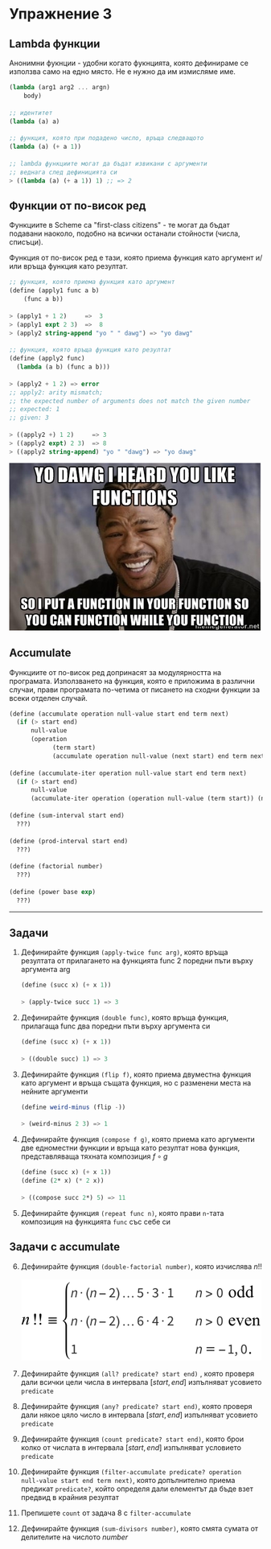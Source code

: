 # Упражнение 3

## Lambda функции

Анонимни фукнции - удобни когато фукнцията, която дефинираме се използва само на едно място. Не е нужно да им измисляме име.

```scheme
(lambda (arg1 arg2 ... argn)
    body)

;; идентитет
(lambda (a) a)

;; функция, която при подадено число, връща следващото
(lambda (a) (+ a 1))

;; lambda функциите могат да бъдат извикани с аргументи 
;; веднага след дефиницията си
> ((lambda (a) (+ a 1)) 1) ;; => 2
```
## Функции от по-висок ред

Функциите в Scheme са "first-class citizens" - те могат да бъдат подавани наоколо, подобно на всички останали стойности (числа, списъци).

Функция от по-висок ред е тази, която приема функция като аргумент и/или връща функция като резултат.

```scheme
;; функция, която приема функция като аргумент
(define (apply1 func a b)
    (func a b))

> (apply1 + 1 2)     =>  3
> (apply1 expt 2 3)  =>  8
> (apply2 string-append "yo " " dawg") => "yo dawg"

;; функция, която връща функция като резултат
(define (apply2 func)
  (lambda (a b) (func a b)))

> (apply2 + 1 2) => error
;; apply2: arity mismatch;
;; the expected number of arguments does not match the given number
;; expected: 1
;; given: 3

> ((apply2 +) 1 2)     => 3
> ((apply2 expt) 2 3)  => 8
> ((apply2 string-append) "yo " "dawg") => "yo dawg"
```

![Yo Dawg Meme](./xzibit.jpeg)

## Accumulate

Функциите от по-висок ред допринасят за модулярността на програмата. Използването на функция, която е приложима в различни случаи, прави програмата по-четима от писането на сходни функции за всеки отделен случай.

```scheme
(define (accumulate operation null-value start end term next)
  (if (> start end)
      null-value
      (operation
            (term start)
            (accumulate operation null-value (next start) end term next))))

(define (accumulate-iter operation null-value start end term next)
  (if (> start end)
      null-value
      (accumulate-iter operation (operation null-value (term start)) (next start) end term next)))

(define (sum-interval start end)
  ???)

(define (prod-interval start end)
  ???)

(define (factorial number)
  ???)

(define (power base exp)
  ???)
```

---

## Задачи

1. Дефинирайте функция `(apply-twice func arg)`, която връща резултата от прилагането на функцията func 2 поредни пъти върху аргумента arg

    ```scheme
    (define (succ x) (+ x 1)) 

    > (apply-twice succ 1) => 3
    ```

2. Дефинирайте функция `(double func)`, която връща функция, прилагаща func два поредни пъти върху аргумента си

    ```scheme
    (define (succ x) (+ x 1))

    > ((double succ) 1) => 3
    ```

3. Дефинирайте функция `(flip f)`, която приема двуместна функция като аргумент и връща същата функция, но с разменени места на нейните аргументи

    ```scheme
    (define weird-minus (flip -))

    > (weird-minus 2 3) => 1
    ```

4. Дефинирайте функция `(compose f g)`, която приема като аргументи две едноместни функции и връща като резултат нова функция, представляваща тяхната композиция $f ∘ g$

    ```scheme
    (define (succ x) (+ x 1))
    (define (2* x) (* 2 x))

    > ((compose succ 2*) 5) => 11
    ```
  
5. Дефинирайте функция `(repeat func n)`, която прави `n`-тата композиция на функцията `func` със себе си 

## Задачи с accumulate

6. Дефинирайте функция `(double-factorial number)`, която изчислява $n!!$</br>  
    ![Double Factorial](./double-factorial.svg)

7. Дефинирайте функция `(all? predicate? start end)` , която проверя дали всички цели числа в интервала $[start, end]$ изпълняват усовието `predicate`

8. Дефинирайте функция `(any? predicate? start end)`, която проверя дали някое цяло число в интервала $[start, end]$ изпълняват усовието `predicate`

9. Дефинирайте функция `(count predicate? start end)`, която брои колко от числата в интервала $[start, end]$ изпълняват условието `predicate`

10. Дефинирайте функция `(filter-accumulate predicate? operation null-value start end term next)`, която допълнително приема предикат `predicate?`, който определя дали елементът да бъде взет предвид в крайния резултат

11. Препишете `count` от задача 8 с `filter-accumulate`

12. Дефинирайте функция `(sum-divisors number)`, която смята сумата от делителите на числото $number$  